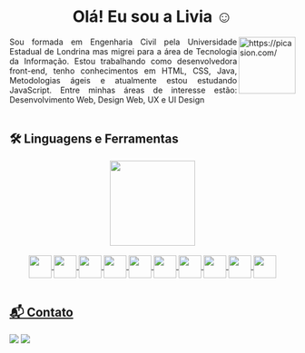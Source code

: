 <h1 align="center">Olá! Eu sou a Livia ☺</h1>
<img align="right" src="https://i.picasion.com/pic91/8339b5742893ea3ec585816348db1aeb.gif" width="100" height="100" border="0" alt="https://picasion.com/" /></a>


<div align="justify">
  Sou formada em Engenharia Civil pela Universidade Estadual de Londrina mas migrei para a área de Tecnologia da Informação. 
  Estou trabalhando como desenvolvedora front-end, tenho conhecimentos em HTML, CSS, Java, Metodologias ágeis e atualmente estou estudando JavaScript.
  Entre minhas áreas de interesse estão: Desenvolvimento Web, Design Web, UX e UI Design
</div>

<br>

## 🛠️ Linguagens e Ferramentas

<div align="center">
  <a href="https://github.com/livia-somera">  
  <img height="150em" src="https://github-readme-stats.vercel.app/api/top-langs/?username=livia-somera&layout=compact&langs_count=7&theme=dracula"/>
</div>
  
  <br>

<div align="center">
  <a href="https://github.com/livia-somera">
  <img align="center" width="40" height="40" src="https://cdn.jsdelivr.net/gh/devicons/devicon/icons/html5/html5-original.svg">
  <img align="center" width="40" height="40" src="https://cdn.jsdelivr.net/gh/devicons/devicon/icons/css3/css3-original.svg">
  <img align="center" width="40" height="40" src="https://cdn.jsdelivr.net/gh/devicons/devicon/icons/javascript/javascript-original.svg">
  <img align="center" width="40" height="40" src="https://cdn.jsdelivr.net/gh/devicons/devicon/icons/typescript/typescript-original.svg">
  <img align="center" width="40" height="40" src="https://cdn.jsdelivr.net/gh/devicons/devicon/icons/react/react-original.svg">
  <img align="center" width="40" height="40" src="https://cdn.jsdelivr.net/gh/devicons/devicon/icons/nodejs/nodejs-original.svg">
  <img align="center" width="40" height="40" src="https://cdn.jsdelivr.net/gh/devicons/devicon/icons/java/java-original.svg">
  <img align="center" width="40" height="40" src="https://cdn.jsdelivr.net/gh/devicons/devicon/icons/vscode/vscode-original.svg"> 
  <img align="center" width="40" height="40" src="https://cdn.jsdelivr.net/gh/devicons/devicon/icons/figma/figma-original.svg">  
  <img align="center" width="40" height="40" src="https://cdn.jsdelivr.net/gh/devicons/devicon/icons/mysql/mysql-original.svg"> 
</div> 

<br>

## 📬 Contato
<div>
  <a href="https://www.linkedin.com/in/liviasomera/" target="_blank"><img src="https://img.shields.io/badge/LinkedIn-0077B5?style=for-the-badge&logo=linkedin&logoColor=white" target="_blank"></a>
  <a href = "mailto: liviafabrin.somera@gmail.com"><img src="https://img.shields.io/badge/Gmail-D14836?style=for-the-badge&logo=gmail&logoColor=white" target="_blank"></a>
</div>
